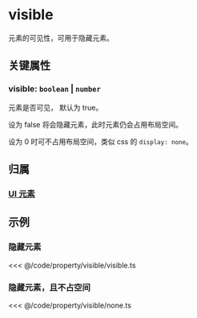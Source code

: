 # visible

元素的可见性，可用于隐藏元素。

## 关键属性

### visible: `boolean` | `number`

元素是否可见， 默认为 true。

设为 false 将会隐藏元素，此时元素仍会占用布局空间。

设为 0 时可不占用布局空间，类似 css 的 `display: none`。

## 归属

### [UI 元素](/reference/display/UI.md)

## 示例

### 隐藏元素

<<< @/code/property/visible/visible.ts

### 隐藏元素，且不占空间

<<< @/code/property/visible/none.ts
